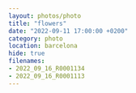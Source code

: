 ```yaml
---
layout: photos/photo
title: "flowers"
date: "2022-09-11 17:00:00 +0200"
category: photo
location: barcelona
hide: true
filenames:
- 2022_09_16_R0001134
- 2022_09_16_R0001113
---
```




